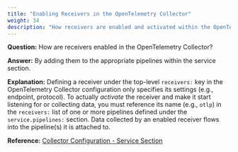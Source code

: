 ```yaml
---
title: "Enabling Receivers in the OpenTelemetry Collector"
weight: 34
description: "How receivers are enabled and activated within the OpenTelemetry Collector configuration."
---
```


**Question:**
How are receivers enabled in the OpenTelemetry Collector?

**Answer:**
By adding them to the appropriate pipelines within the service section.

**Explanation:**
Defining a receiver under the top-level `receivers:` key in the OpenTelemetry Collector configuration only specifies its settings (e.g., endpoint, protocol). To actually *activate* the receiver and make it start listening for or collecting data, you must reference its name (e.g., `otlp`) in the `receivers:` list of one or more pipelines defined under the `service.pipelines:` section. Data collected by an enabled receiver flows into the pipeline(s) it is attached to.

**Reference:**
[Collector Configuration - Service Section](https://opentelemetry.io/docs/collector/configuration/#service)
